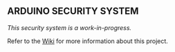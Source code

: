## ARDUINO SECURITY SYSTEM

_This security system is a work-in-progress._ 

Refer to the [Wiki](ArduinoSecuritySystem/wiki) for more information about this project.
